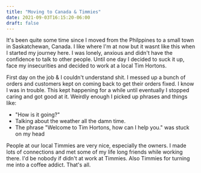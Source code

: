```yaml
---
title: "Moving to Canada & Timmies"
date: 2021-09-03T16:15:20-06:00
draft: false
---
```


It's been quite some time since I moved from the Philppines to a small town in Saskatchewan, Canada. I like where I'm at now but it wasnt like this when I started my journey here. I was lonely, anxious and didn't have the confidence to talk to other people. Until one day I decided to suck it up, face my insecurities and decided to work at a local Tim Hortons.

First day on the job & I couldn't understand shit. I messed up a bunch of orders and customers kept on coming back to get their orders fixed. I know I was in trouble. This kept happening for a while until eventually I stopped caring and got good at it. Weirdly enough I picked up phrases and things like:
* "How is it going?"
* Talking about the weather all the damn time.
* The phrase "Welcome to Tim Hortons, how can I help you." was stuck on my head

People at our local Timmies are very nice, especially the owners. I made lots of connections and met some of my life long friends while working there. I'd be nobody if didn't at work at Timmies. Also Timmies for turning me into a coffee addict. That's all. 